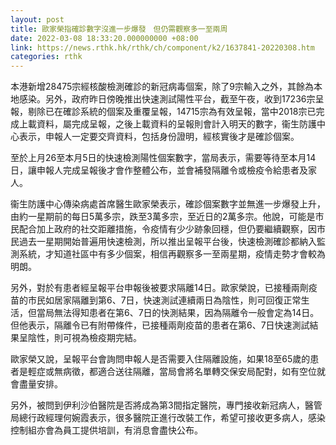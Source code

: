 ```yaml
---
layout: post
title: 歐家榮指確診數字沒進一步爆發　但仍需觀察多一至兩周
date: 2022-03-08 18:33:20.000000000 +08:00
link: https://news.rthk.hk/rthk/ch/component/k2/1637841-20220308.htm
categories: rthk
---
```


本港新增28475宗經核酸檢測確診的新冠病毒個案，除了9宗輸入之外，其餘為本地感染。另外，政府昨日傍晚推出快速測試陽性平台，截至午夜，收到17236宗呈報，剔除已在確診系統的個案及重覆呈報，14715宗為有效呈報，當中2018宗已完成上載資料，屬完成呈報，之後上載資料的呈報則會計入明天的數字，衞生防護中心表示，申報人一定要交齊資料，包括身份證明，經核實後才是確診個案。

至於上月26至本月5日的快速檢測陽性個案數字，當局表示，需要等待至本月14日，讓申報人完成呈報後才會作整體公布，並會補發隔離令或檢疫令給患者及家人。

衞生防護中心傳染病處首席醫生歐家榮表示，確診個案數字並無進一步爆發上升，由約一星期前的每日5萬多宗，跌至3萬多宗，至近日的2萬多宗。他說，可能是市民配合加上政府的社交距離措施，令疫情有少少跡象回穩，但仍要繼續觀察，因市民過去一星期開始普遍用快速檢測，所以推出呈報平台後，快速檢測確診都納入監測系統，才知道社區中有多少個案，相信再觀察多一至兩星期，疫情走勢才會較為明朗。

另外，對於有患者經呈報平台申報後被要求隔離14日。歐家榮說，已接種兩劑疫苗的市民如居家隔離到第6、7日，快速測試連續兩日為陰性，則可回復正常生活，但當局無法得知患者在第6、7日的快測結果，因為隔離令一般會定為14日。但他表示，隔離令已有附帶條件，已接種兩劑疫苗的患者在第6、7日快速測試結果呈陰性，則可視為檢疫期完結。

歐家榮又說，呈報平台會詢問申報人是否需要入住隔離設施，如果18至65歲的患者是輕症或無病徵，都適合送往隔離，當局會將名單轉交保安局配對，如有空位就會盡量安排。

另外，被問到伊利沙伯醫院是否將成為第3間指定醫院，專門接收新冠病人，醫管局總行政經理何婉霞表示，很多醫院正進行改裝工作，希望可接收更多病人，感染控制組亦會為員工提供培訓，有消息會盡快公布。
